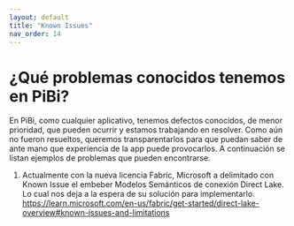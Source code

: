 ```yaml
---
layout: default
title: "Known Issues"
nav_order: 14
---
```


# ¿Qué problemas conocidos tenemos en PiBi? 

En PiBi, como cualquier aplicativo, tenemos defectos conocidos, de menor prioridad, que pueden ocurrir y estamos trabajando en resolver. Como aún no fueron resueltos, queremos transparentarlos para que puedan saber de ante mano que experiencia de la app puede provocarlos. 
A continuación se listan ejemplos de problemas que pueden encontrarse.

1. Actualmente con la nueva licencia Fabric, Microsoft a delimitado con Known Issue el embeber Modelos Semánticos de conexión Direct Lake. Lo cual nos deja a la espera de su solución para implementarlo. https://learn.microsoft.com/en-us/fabric/get-started/direct-lake-overview#known-issues-and-limitations
